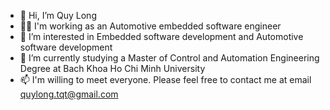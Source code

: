 - 👋 Hi, I’m Quy Long
- 🧑‍💻 I'm working as an Automotive embedded software engineer
- 👀 I’m interested in Embedded software development and Automotive software development
- 🌱 I’m currently studying a Master of Control and Automation Engineering Degree at Bach Khoa Ho Chi Minh University
- 📫 I'm willing to meet everyone. Please feel free to contact me at email quylong.tqt@gmail.com

<!---
Quylongtqt/Quylongtqt is a ✨ special ✨ repository because its `README.md` (this file) appears on your GitHub profile.
You can click the Preview link to take a look at your changes.
--->
